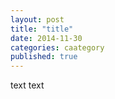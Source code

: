 ```yaml
---
layout: post
title: "title"
date: 2014-11-30
categories: caategory
published: true
---
```


text text